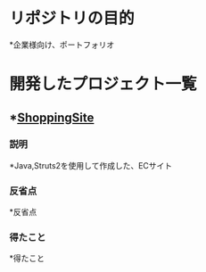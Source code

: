 # リポジトリの目的  
*企業様向け、ポートフォリオ  
  
# 開発したプロジェクト一覧
## *[ShoppingSite](https://github.com/KazumaSakai/ShoppingSite "ShoppingSite")  
### 説明  
*Java,Struts2を使用して作成した、ECサイト  
  
### 反省点  
*反省点  

### 得たこと
*得たこと